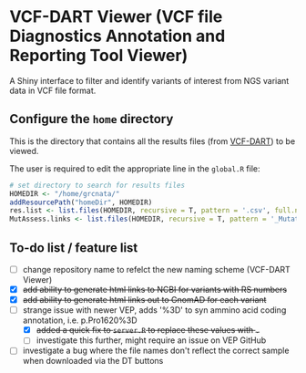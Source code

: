 # VCF-DART Viewer (VCF file Diagnostics Annotation and Reporting Tool Viewer)
A Shiny interface to filter and identify variants of interest from NGS variant data in VCF file format.

## Configure the `home` directory

This is the directory that contains all the results files (from [VCF-DART](https://github.com/sirselim/diagnostics_exome_reporting)) to be viewed.

The user is required to edit the appropriate line in the `global.R` file:

```R
# set directory to search for results files
HOMEDIR <- "/home/grcnata/"
addResourcePath("homeDir", HOMEDIR)
res.list <- list.files(HOMEDIR, recursive = T, pattern = '.csv', full.names = T)
MutAssess.links <- list.files(HOMEDIR, recursive = T, pattern = '_MutationAssessor_links_', full.names = T)
```

## To-do list / feature list

  - [ ] change repository name to refelct the new naming scheme (VCF-DART Viewer)
  - [x] ~~add ability to generate html links to NCBI for variants with RS numbers~~
  - [x] ~~add ability to generate html links out to GnomAD for each variant~~
  - [ ] strange issue with newer VEP, adds '%3D' to syn ammino acid coding annotation, i.e. p.Pro1620%3D
    + [x] ~~added a quick fix to `server.R` to replace these values with `.`~~
    + [ ] investigate this further, might require an issue on VEP GitHub
  - [ ] investigate a bug where the file names don't reflect the correct sample when downloaded via the DT buttons